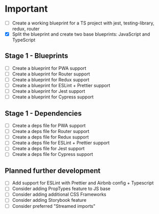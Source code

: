 # Important

- [ ] Create a working blueprint for a TS project with jest, testing-library, redux, router
- [X] Split the blueprint and create two base blueprints: JavaScript and TypeScript

## Stage 1 - Blueprints

- [ ] Create a blueprint for PWA support
- [ ] Create a blueprint for Router support
- [ ] Create a blueprint for Redux support
- [ ] Create a blueprint for ESLint + Prettier support
- [ ] Create a blueprint for Jest support
- [ ] Create a blueprint for Cypress support

## Stage 1 - Dependencies

- [ ] Create a deps file for PWA support
- [ ] Create a deps file for Router support
- [ ] Create a deps file for Redux support
- [ ] Create a deps file for ESLint + Prettier support
- [ ] Create a deps file for Jest support
- [ ] Create a deps file for Cypress support

## Planned further development

- [ ] Add support for ESLint with Prettier and Airbnb config + Typescript
- [ ] Consider adding PropTypes feature to JS base
- [ ] Consider adding additional CSS Frameworks
- [ ] Consider adding Storybook feature
- [ ] Consider preferred "Streamed imports"

